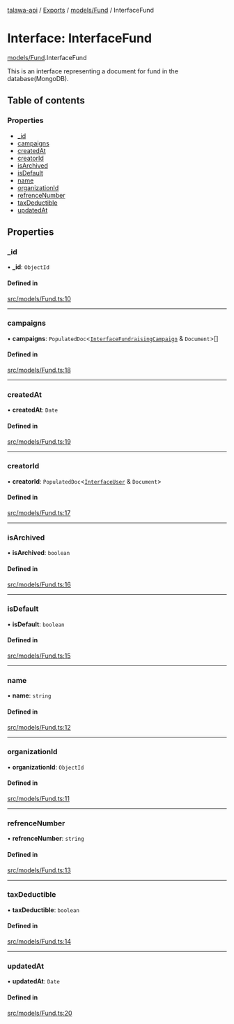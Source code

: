 [talawa-api](../README.md) / [Exports](../modules.md) / [models/Fund](../modules/models_Fund.md) / InterfaceFund

# Interface: InterfaceFund

[models/Fund](../modules/models_Fund.md).InterfaceFund

This is an interface representing a document for fund in the database(MongoDB).

## Table of contents

### Properties

- [\_id](models_Fund.InterfaceFund.md#_id)
- [campaigns](models_Fund.InterfaceFund.md#campaigns)
- [createdAt](models_Fund.InterfaceFund.md#createdat)
- [creatorId](models_Fund.InterfaceFund.md#creatorid)
- [isArchived](models_Fund.InterfaceFund.md#isarchived)
- [isDefault](models_Fund.InterfaceFund.md#isdefault)
- [name](models_Fund.InterfaceFund.md#name)
- [organizationId](models_Fund.InterfaceFund.md#organizationid)
- [refrenceNumber](models_Fund.InterfaceFund.md#refrencenumber)
- [taxDeductible](models_Fund.InterfaceFund.md#taxdeductible)
- [updatedAt](models_Fund.InterfaceFund.md#updatedat)

## Properties

### \_id

• **\_id**: `ObjectId`

#### Defined in

[src/models/Fund.ts:10](https://github.com/PalisadoesFoundation/talawa-api/blob/636e51c/src/models/Fund.ts#L10)

___

### campaigns

• **campaigns**: `PopulatedDoc`\<[`InterfaceFundraisingCampaign`](models_FundraisingCampaign.InterfaceFundraisingCampaign.md) & `Document`\>[]

#### Defined in

[src/models/Fund.ts:18](https://github.com/PalisadoesFoundation/talawa-api/blob/636e51c/src/models/Fund.ts#L18)

___

### createdAt

• **createdAt**: `Date`

#### Defined in

[src/models/Fund.ts:19](https://github.com/PalisadoesFoundation/talawa-api/blob/636e51c/src/models/Fund.ts#L19)

___

### creatorId

• **creatorId**: `PopulatedDoc`\<[`InterfaceUser`](models_User.InterfaceUser.md) & `Document`\>

#### Defined in

[src/models/Fund.ts:17](https://github.com/PalisadoesFoundation/talawa-api/blob/636e51c/src/models/Fund.ts#L17)

___

### isArchived

• **isArchived**: `boolean`

#### Defined in

[src/models/Fund.ts:16](https://github.com/PalisadoesFoundation/talawa-api/blob/636e51c/src/models/Fund.ts#L16)

___

### isDefault

• **isDefault**: `boolean`

#### Defined in

[src/models/Fund.ts:15](https://github.com/PalisadoesFoundation/talawa-api/blob/636e51c/src/models/Fund.ts#L15)

___

### name

• **name**: `string`

#### Defined in

[src/models/Fund.ts:12](https://github.com/PalisadoesFoundation/talawa-api/blob/636e51c/src/models/Fund.ts#L12)

___

### organizationId

• **organizationId**: `ObjectId`

#### Defined in

[src/models/Fund.ts:11](https://github.com/PalisadoesFoundation/talawa-api/blob/636e51c/src/models/Fund.ts#L11)

___

### refrenceNumber

• **refrenceNumber**: `string`

#### Defined in

[src/models/Fund.ts:13](https://github.com/PalisadoesFoundation/talawa-api/blob/636e51c/src/models/Fund.ts#L13)

___

### taxDeductible

• **taxDeductible**: `boolean`

#### Defined in

[src/models/Fund.ts:14](https://github.com/PalisadoesFoundation/talawa-api/blob/636e51c/src/models/Fund.ts#L14)

___

### updatedAt

• **updatedAt**: `Date`

#### Defined in

[src/models/Fund.ts:20](https://github.com/PalisadoesFoundation/talawa-api/blob/636e51c/src/models/Fund.ts#L20)
